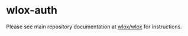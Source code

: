 wlox-auth
=========

Please see main repository documentation at [wlox/wlox](http://www.github.com/wlox/wlox) for instructions.
